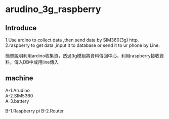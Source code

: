 # arudino_3g_raspberry
## Introduce 
1.Use ardino to collect data ,then send data by SIM360(3g) http.</br>
2.raspberry to get data ,input it to database or send it to ur phone by Line.</br>

簡單說明利用ardino收集資，透過3g模組將資料傳回中心，利用raspberry接收資料，傳入DB中或用line傳入</br>

## machine
A-1.Arudino</br>
A-2.SIM5360</br>
A-3.battery</br>

B-1.Raspberry pi
B-2.Router


